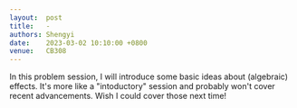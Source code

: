 ```yaml
--- 
layout:  post 
title:   -
authors: Shengyi
date:    2023-03-02 10:10:00 +0800
venue:   CB308
--- 
```


In this problem session, I will introduce some basic ideas about (algebraic) effects. It's more like a "intoductory" session and probably won't cover recent advancements. 
Wish I could cover those next time!
